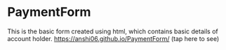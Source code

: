 # PaymentForm
This is the basic form created using html, which contains basic details of account holder. https://anshi06.github.io/PaymentForm/ (tap here to see)
